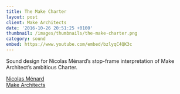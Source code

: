 ```yaml
---
title: The Make Charter
layout: post
client: Make Architects
date: '2016-10-26 20:51:25 +0100'
thumbnail: /images/thumbnails/the-make-charter.png
category: sound
embed: https://www.youtube.com/embed/bzlyqC4QK3c
---
```


Sound design for Nicolas Ménard’s stop-frame interpretation of Make Architect’s ambitious Charter.

[Nicolas Ménard](http://www.nicolasmenard.com/)  
[Make Architects](http://www.makearchitects.com/)
